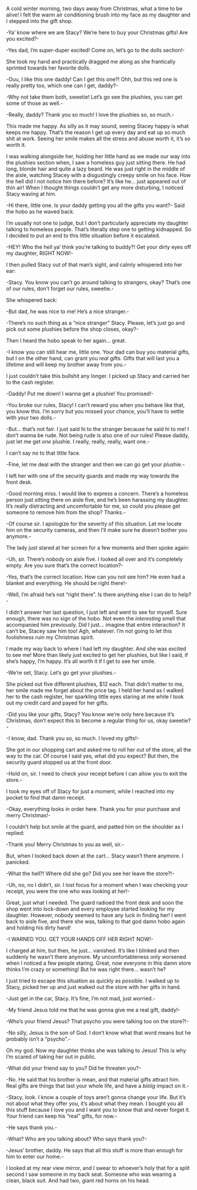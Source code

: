 A cold winter morning, two days away from Christmas, what a time to be alive! I felt the warm air conditioning brush into my face as my daughter and I stepped into the gift shop.

-Ya’ know where we are Stacy? We’re here to buy your Christmas gifts! Are you excited?- 

-Yes dad, I’m super-duper excited! Come on, let’s go to the dolls section!- 

She took my hand and practically dragged me along as she frantically sprinted towards her favorite dolls. 

-Ouu, I like this one daddy! Can I get this one?! Ohh, but this red one is really pretty too, which one can I get, daddy?- 

-Why not take them both, sweetie! Let’s go see the plushies, you can get some of those as well.- 

-Really, daddy? Thank you so much! I love the plushies so, so much.- 

This made me happy. As silly as it may sound, seeing Stacey happy is what keeps me happy. That’s the reason I get up every day and eat up so much shit at work. Seeing her smile makes all the stress and abuse worth it, it’s so worth it. 

I was walking alongside her, holding her little hand as we made our way into the plushies section when, I saw a homeless guy just sitting there. He had long, blonde hair and quite a lazy beard. He was just right in the middle of the aisle, watching Stacey with a disgustingly creepy smile on his face. How the hell did I not notice him there before? It’s like he… just appeared out of thin air! When I thought things couldn’t get any more disturbing, I noticed Stacy waving at him. 

-Hi there, little one. Is your daddy getting you all the gifts you want?- Said the hobo as he waved back. 

I’m usually not one to judge, but I don’t particularly appreciate my daughter talking to homeless people. That’s literally step one to getting kidnapped. So I decided to put an end to this little situation before it escalated. 

-HEY! Who the hell ya’ think you’re talking to buddy?! Get your dirty eyes off my daughter, RIGHT NOW!- 

I then pulled Stacy out of that man’s sight, and calmly whispered into her ear:

-Stacy. You know you can’t go around talking to strangers, okay? That’s one of our rules, don’t forget our rules, sweetie.- 

She whispered back: 

-But dad, he was nice to me! He’s a nice stranger.- 

-There’s no such thing as a “nice stranger” Stacy. Please, let’s just go and pick out some plushies before the shop closes, okay?-

Then I heard the hobo speak to her again… great. 

-I know you can still hear me, little one. Your dad can buy you material gifts, but I on the other hand, can grant you *real* gifts. Gifts that will last you a lifetime and will keep my brother away from you.- 

I just couldn’t take this bullshit any longer. I picked up Stacy and carried her to the cash register. 

-Daddy! Put me down! I wanna get a plushie! You promised!- 

-You broke our rules, Stacy! I can’t reward you when you behave like that, you know this. I’m sorry but you missed your chance, you’ll have to settle with your two dolls.- 

-But… that’s not fair. I just said hi to the stranger because he said hi to me! I don’t wanna be rude. Not being rude is also one of our rules! Please daddy, just let me get *one* plushie. I really, really, really, want one.- 

I can’t say no to that little face. 

-Fine, let me deal with the stranger and then we can go get your plushie.- 

I left her with one of the security guards and made my way towards the front desk. 

-Good morning miss. I would like to express a concern. There’s a homeless person just sitting there on aisle five, and he’s been harassing my daughter. It’s really distracting and uncomfortable for me, so could you please get someone to remove him from the shop? Thanks.- 

-Of course sir. I apologize for the severity of this situation. Let me locate him on the security cameras, and then I’ll make sure he doesn’t bother you anymore.- 

The lady just stared at her screen for a few moments and then spoke again: 

-Uh, sir. There’s nobody on aisle five. I looked all over and it’s completely empty. Are you sure that’s the correct location?- 

-Yes, that’s the correct location. How can you not see him? He even had a blanket and everything. He should be right there!- 

-Well, I’m afraid he’s not “right there”. Is there anything else I can do to help?- 

I didn’t answer her last question, I just left and went to see for myself. Sure enough, there was no sign of the hobo. Not even the *interesting* smell that accompanied him previously. Did I just… imagine that entire interaction? It can’t be, Stacey saw him too! Agh, whatever. I’m not going to let this foolishness ruin my Christmas spirit.

I made my way back to where I had left my daughter. And she was excited to see me! More than likely just excited to get her plushies, but like I said, if she’s happy, I’m happy. It’s all worth it if I get to see her smile. 

-We’re set, Stacy. Let’s go get your plushies.- 




She picked out five different plushies, $12 each. That didn’t matter to me, her smile made me forget about the price tag. I held her hand as I walked her to the cash register, her sparkling little eyes staring at me while I took out my credit card and payed for her gifts. 

-Did you like your gifts, Stacy? You know we’re only here because it’s Christmas, don’t expect this to become a regular thing for us, okay sweetie?-

-I know, dad. Thank you so, so much. I loved my gifts!- 

She got in our shopping cart and asked me to roll her out of the store, all the way to the car. Of course I said yes, what did you expect? But then, the security guard stopped us at the front door. 

-Hold on, sir. I need to check your receipt before I can allow you to exit the store.- 

I took my eyes off of Stacy for just a moment, while I reached into my pocket to find that damn receipt. 

-Okay, everything looks in order here. Thank you for your purchase and merry Christmas!- 

I couldn’t help but smile at the guard, and patted him on the shoulder as I replied: 

-Thank you! Merry Christmas to you as well, sir.- 

But, when I looked back down at the cart… Stacy wasn’t there anymore. I panicked. 

-What the hell?! Where did she go? Did you see her leave the store?!- 

-Uh, no, no I didn’t, sir. I lost focus for a moment when I was checking your receipt, you were the one who was looking at her!- 

Great, just what I needed. The guard radioed the front desk and soon the shop went into lock-down and every employee started looking for my daughter. However, nobody seemed to have any luck in finding her! I went back to aisle five, and there she was, talking to that god damn hobo again and holding his dirty hand! 

-I WARNED YOU. GET YOUR HANDS OFF HER RIGHT NOW!- 

I charged at him, but then, he just… vanished. It’s like I blinked and then suddenly he wasn’t there anymore. My uncomfortableness only worsened when I noticed a few people staring. Great, now everyone in this damn store thinks I’m crazy or something! But he was right there… wasn’t he? 

I just tried to escape this situation as quickly as possible. I walked up to Stacy, picked her up and just walked out the store with her gifts in hand. 

-Just get in the car, Stacy. It’s fine, I’m not mad, just worried.- 

-My friend Jesus told me that he was gonna give me a real gift, daddy!- 

-Who’s your friend Jesus? That psycho you were talking too on the store?!- 

-No silly, Jesus is the son of God. I don’t know what that word means but he probably isn’t a “psycho”.- 

Oh my god. Now my daughter thinks she was talking to Jesus! This is why I’m scared of taking her out in public. 

-What did your friend say to you? Did he threaten you?- 

-No. He said that his brother is mean, and that material gifts attract him. Real gifts are things that last your whole life, and have a *biiiiig* impact on it.- 

-Stacy, look. I know a couple of toys aren’t gonna change your life. But it’s not about what they offer you, it’s about what they mean. I bought you all this stuff because I love you and I want you to know that and never forget it. Your friend can keep his “real” gifts, for now.- 

-He says thank you.- 

-What? Who are you talking about? Who says thank you?- 

-Jesus’ brother, daddy. He says that all this stuff is more than enough for him to enter our home.- 

I looked at my rear view mirror, and I swear to whoever’s holy that for a split second I saw someone in my back seat. Someone who was wearing a clean, black suit. And had two, giant red horns on his head.